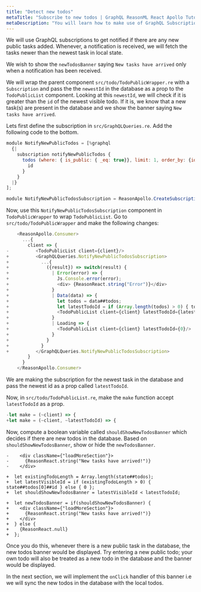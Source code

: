 ```yaml
---
title: "Detect new todos"
metaTitle: "Subscribe to new todos | GraphQL ReasonML React Apollo Tutorial"
metaDescription: "You will learn how to make use of GraphQL Subscriptions to get notified whenever a new todo comes in your app"
---
```


We will use GraphQL subscriptions to get notified if there are any new public tasks added. Whenever, a notification is received, we will fetch the tasks newer than the newest task in local state.

We wish to show the `newTodosBanner` saying `New tasks have arrived` only when a notification has been received.

We will wrap the parent component `src/todo/TodoPublicWrapper.re` with a `Subscription` and pass the the `newestId` in the database as a prop to the `TodoPublicList` component. Looking at this `newestId`, we will check if it is greater than the `id` of the newest visible todo. If it is, we know that a new task(s) are present in the database and we show the banner saying `New tasks have arrived`.

Lets first define the subscription in `src/GraphQLQueries.re`. Add the following code to the bottom.

```js
module NotifyNewPublicTodos = [%graphql
  {|
    subscription notifyNewPublicTodos {
      todos (where: { is_public: { _eq: true}}, limit: 1, order_by: {id: desc }) {
        id
      }
    }
  |}
];

module NotifyNewPublicTodosSubscription = ReasonApollo.CreateSubscription(NotifyNewPublicTodos);
```

Now, use this `NotifyNewPublicTodosSubscription` component in `TodoPublicWrapper` to wrap `TodoPublicList`. Go to `src/todo/TodoPublicWrapper` and make the following changes:

```js
    <ReasonApollo.Consumer>
      ...{
        client => {
-          <TodoPublicList client={client}/>
+          <GraphQLQueries.NotifyNewPublicTodosSubscription>
+            ...{
+              ({result}) => switch(result) {
+                | Error(error) => {
+                  Js.Console.error(error);
+                  <div> {ReasonReact.string("Error")}</div>
+                }
+                | Data(data) => {
+                  let todos = data##todos;
+                  let latestTodoId = if (Array.length(todos) > 0) { todos[0]##id } else { 0 };
+                  <TodoPublicList client={client} latestTodoId={latestTodoId}/>
+                }
+                | Loading => {
+                  <TodoPublicList client={client} latestTodoId={0}/>
+                }
+              }
+            }
+          </GraphQLQueries.NotifyNewPublicTodosSubscription>
        }
      }
    </ReasonApollo.Consumer>
```

We are making the subscription for the newest task in the database and pass the newest id as a prop called `latestTodoId`.

Now, in `src/todo/TodoPublicList.re`, make the `make` function accept `latestTodoId` as a prop.

```js
-let make = (~client) => {
+let make = (~client, ~latestTodoId) => {
```

Now, compute a boolean variable called `shouldShowNewTodosBanner` which decides if there are new todos in the database. Based on `shouldShowNewTodosBanner`, show or hide the `newTodosBanner`.

```
-    <div className={"loadMoreSection"}>
-      {ReasonReact.string("New tasks have arrived!")}
-    </div>

+  let existingTodoLength = Array.length(state##todos);
+  let latestVisibleId = if (existingTodoLength > 0) { state##todos[0]##id } else { 0 };
+  let shouldShowNewTodosBanner = latestVisibleId < latestTodoId;

+  let newTodosBanner = if(shouldShowNewTodosBanner) {
+    <div className={"loadMoreSection"}>
+      {ReasonReact.string("New tasks have arrived!")}
+    </div>
+  } else {
+    {ReasonReact.null}
+  };
```

Once you do this, whenever there is a new public task in the database, the new todos banner would be displayed. Try entering a new public todo; your own todo will also be treated as a new todo in the database and the banner would be displayed.

In the next section, we will implement the `onClick` handler of this banner i.e we will sync the new todos in the database with the local todos.